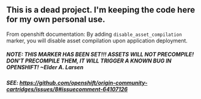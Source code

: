 ## This is a dead project.  I'm keeping the code here for my own personal use.

From openshift documentation: 
By adding `disable_asset_compilation` marker, you will disable asset compilation upon application deployment.
#####  NOTE:  THIS MARKER HAS BEEN SET!!!  ASSETS WILL NOT PRECOMPILE!  DON'T PRECOMPILE THEM, IT WILL TRIGGER A KNOWN BUG IN OPENSHIFT! ~Elder A. Larsen
#####  SEE: https://github.com/openshift/origin-community-cartridges/issues/8#issuecomment-64107126
